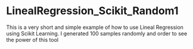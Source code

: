 # LinealRegression_Scikit_Random1
This is a very short and simple example of how to use Lineal Regression using Scikit Learning. I generated 100 samples randomly and order to see the power of this tool
